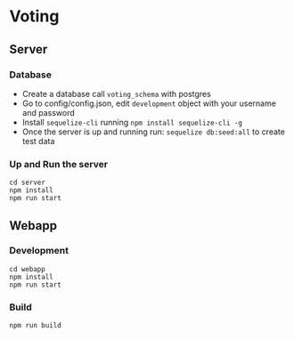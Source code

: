 # Voting

## Server 

### Database


- Create a database call `voting_schema` with postgres
- Go to config/config.json, edit `development` object with your username and password
- Install `sequelize-cli` running `npm install sequelize-cli -g`
- Once the server is up and running run: `sequelize db:seed:all` to create test data

### Up and Run the server

```
cd server
npm install
npm run start
```


## Webapp 

### Development

```
cd webapp
npm install
npm run start
```

### Build

```npm run build```

